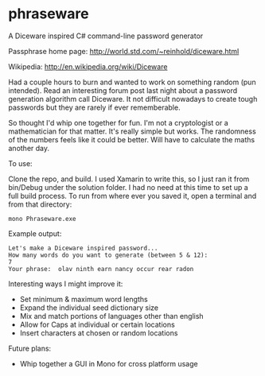 # phraseware
A Diceware inspired C# command-line password generator

Passphrase home page: <a href="http://world.std.com/~reinhold/diceware.html">http://world.std.com/~reinhold/diceware.html</a>

Wikipedia: <a href="http://en.wikipedia.org/wiki/Diceware">http://en.wikipedia.org/wiki/Diceware</a>

Had a couple hours to burn and wanted to work on something random (pun intended).  Read an interesting forum post last night about a password generation algorithm call Diceware. It not difficult nowadays to create tough passwords but they are rarely if ever rememberable.

So thought I'd whip one together for fun.  I'm not a cryptologist or a mathematician for that matter. It's really simple but  works.  The randomness of the numbers feels like it could be better.  Will have to calculate the maths another day.

To use:

Clone the repo, and build.  I used Xamarin to write this, so I just ran it from bin/Debug under the solution folder. I had no need at this time to set up a full build process.  To run from where ever you saved it, open a terminal and from that directory:

```
mono Phraseware.exe
```


Example output:
```
Let's make a Diceware inspired password...
How many words do you want to generate (between 5 & 12):
7
Your phrase:  olav ninth earn nancy occur rear radon
```

Interesting ways I might improve it:
- Set minimum & maximum word lengths
- Expand the individual seed dictionary size
- Mix and match portions of languages other than english
- Allow for Caps at individual or certain locations
- Insert characters at chosen or random locations

Future plans:
- Whip together a GUI in Mono for cross platform usage
